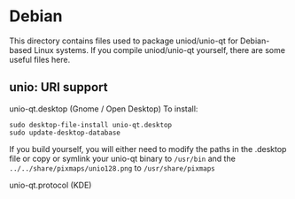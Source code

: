 
Debian
====================
This directory contains files used to package uniod/unio-qt
for Debian-based Linux systems. If you compile uniod/unio-qt yourself, there are some useful files here.

## unio: URI support ##


unio-qt.desktop  (Gnome / Open Desktop)
To install:

	sudo desktop-file-install unio-qt.desktop
	sudo update-desktop-database

If you build yourself, you will either need to modify the paths in
the .desktop file or copy or symlink your unio-qt binary to `/usr/bin`
and the `../../share/pixmaps/unio128.png` to `/usr/share/pixmaps`

unio-qt.protocol (KDE)

